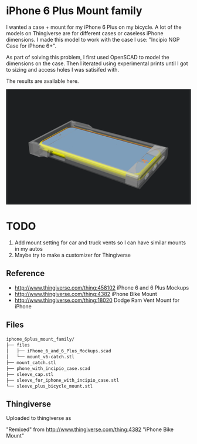 
# iPhone 6 Plus Mount family

I wanted a case + mount for my iPhone 6 Plus on my bicycle. A lot of the models on Thingiverse are for different cases or caseless iPhone dimensions.  I made this model to work with the case I use: "Incipio NGP Case for iPhone 6+".

As part of solving this problem, I first used OpenSCAD to model the dimensions on the case.  Then I iterated using experimental prints until I got to sizing and access holes I was satisifed with.

The results are available here.

![](phone_with_incipio_case_inside.png)

# TODO

 1. Add mount setting for car and truck vents so I can have similar mounts in
    my autos
 1. Maybe try to make a customizer for Thingiverse

## Reference

  - http://www.thingiverse.com/thing:458102 iPhone 6 and 6 Plus Mockups
  - http://www.thingiverse.com/thing:4382 iPhone Bike Mount
  - http://www.thingiverse.com/thing:18020 Dodge Ram Vent Mount for iPhone

## Files

```
iphone_6plus_mount_family/
├── files
│   ├── iPhone_6_and_6_Plus_Mockups.scad
│   └── mount_v6-catch.stl
├── mount_catch.stl
├── phone_with_incipio_case.scad
├── sleeve_cap.stl
├── sleeve_for_iphone_with_incipio_case.stl
└── sleeve_plus_bicycle_mount.stl
```

## Thingiverse

Uploaded to thingiverse as 

"Remixed" from http://www.thingiverse.com/thing:4382 "iPhone Bike Mount"


